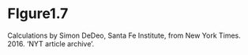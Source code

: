 # FIgure1.7

Calculations by Simon DeDeo, Santa Fe Institute, from New York Times. 2016. ‘NYT article archive’.